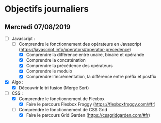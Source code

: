# Objectifs journaliers

## Mercredi 07/08/2019


* [ ] Javascript :
  * [ ] Comprendre le fonctionnement des opérateurs en Javascript (https://javascript.info/operators#operator-precedence)
    * [X] Comprendre la différence entre unaire, binaire et opérande
    * [X] Comprendre la concaténation
    * [X] Comprendre la précédence des opérateurs
    * [X] Comprendre le modulo
    * [X] Comprendre l'incrémentation, la différence entre préfix et postfix

* [X] Algo : 
  * [X] Découvrir le tri fusion (Merge Sort)

* [ ] CSS : 
  * [X] Comprendre le fonctionnement de Flexbox
    * [X] Faire le parcours Flexbox Froggy (https://flexboxfroggy.com/#fr)
  * [ ] Comprendre le fonctionnement de CSS Grid
    * [x] Faire le parcours Grid Garden (https://cssgridgarden.com/#fr)
